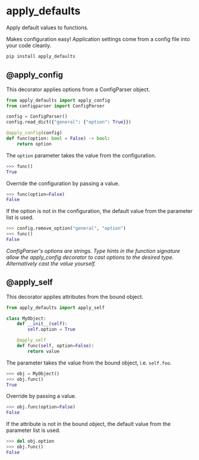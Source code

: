 # apply_defaults

Apply default values to functions.

Makes configuration easy! Application settings come from a config file into
your code cleanly.

```sh
pip install apply_defaults
```

## @apply_config

This decorator applies options from a ConfigParser object.

```python
from apply_defaults import apply_config
from configparser import ConfigParser

config = ConfigParser()
config.read_dict({"general": {"option": True}})

@apply_config(config)
def func(option: bool = False) -> bool:
    return option
```

The `option` parameter takes the value from the configuration.

```python
>>> func()
True
```

Override the configuration by passing a value.

```python
>>> func(option=False)
False
```

If the option is not in the configuration, the default value from the parameter
list is used.

```python
>>> config.remove_option("general", "option")
>>> func()
False
```

_ConfigParser's options are strings. Type hints in the function signature allow
the apply_config decorator to cast options to the desired type.  Alternatively
cast the value yourself._

## @apply_self

This decorator applies attributes from the bound object.

```python
from apply_defaults import apply_self

class MyObject:
    def __init__(self):
        self.option = True

    @apply_self
    def func(self, option=False):
        return value
```

The parameter takes the value from the bound object, i.e. `self.foo`.

```python
>>> obj = MyObject()
>>> obj.func()
True
```

Override by passing a value.

```python
>>> obj.func(option=False)
False
```

If the attribute is not in the bound object, the default value from the
parameter list is used.

```python
>>> del obj.option
>>> obj.func()
False
```

